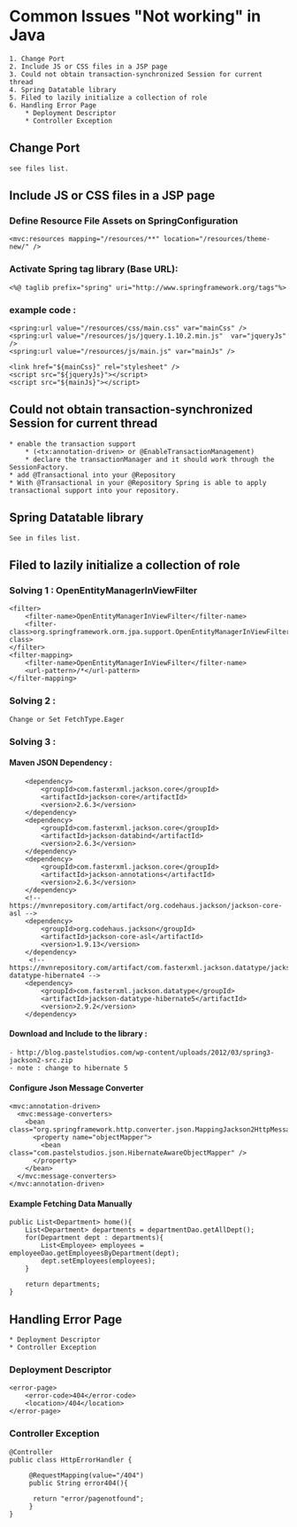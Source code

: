 # Common Issues "Not working" in Java
	1. Change Port
	2. Include JS or CSS files in a JSP page
	3. Could not obtain transaction-synchronized Session for current thread
	4. Spring Datatable library
	5. Filed to lazily initialize a collection of role
	6. Handling Error Page
		* Deployment Descriptor
		* Controller Exception
	
## Change Port
	see files list.

## Include JS or CSS files in a JSP page
### Define Resource File Assets on SpringConfiguration
	<mvc:resources mapping="/resources/**" location="/resources/theme-new/" />
### Activate Spring tag library (Base URL): 
	<%@ taglib prefix="spring" uri="http://www.springframework.org/tags"%>
### example code : 
	<spring:url value="/resources/css/main.css" var="mainCss" />
	<spring:url value="/resources/js/jquery.1.10.2.min.js"  var="jqueryJs" />
	<spring:url value="/resources/js/main.js" var="mainJs" />

	<link href="${mainCss}" rel="stylesheet" />
    <script src="${jqueryJs}"></script>
    <script src="${mainJs}"></script>
	
## Could not obtain transaction-synchronized Session for current thread
	* enable the transaction support 
		* (<tx:annotation-driven> or @EnableTransactionManagement)
		* declare the transactionManager and it should work through the SessionFactory.
	* add @Transactional into your @Repository
	* With @Transactional in your @Repository Spring is able to apply transactional support into your repository.
	
## Spring Datatable library
	See in files list.
	
## Filed to lazily initialize a collection of role
### Solving 1 : OpenEntityManagerInViewFilter
	<filter>
		<filter-name>OpenEntityManagerInViewFilter</filter-name>
		<filter-class>org.springframework.orm.jpa.support.OpenEntityManagerInViewFilter</filter-class>
	</filter>
	<filter-mapping>
		<filter-name>OpenEntityManagerInViewFilter</filter-name>
		<url-pattern>/*</url-pattern>
	</filter-mapping>
	
### Solving 2 :
	Change or Set FetchType.Eager
	
### Solving 3 : 
#### Maven JSON Dependency : 
		<dependency>
			<groupId>com.fasterxml.jackson.core</groupId>
			<artifactId>jackson-core</artifactId>
			<version>2.6.3</version>
		</dependency>
		<dependency>
			<groupId>com.fasterxml.jackson.core</groupId>
			<artifactId>jackson-databind</artifactId>
			<version>2.6.3</version>
		</dependency>   
		<dependency>
			<groupId>com.fasterxml.jackson.core</groupId>
			<artifactId>jackson-annotations</artifactId>
			<version>2.6.3</version>
		</dependency>   
		<!-- https://mvnrepository.com/artifact/org.codehaus.jackson/jackson-core-asl -->
		<dependency>
			<groupId>org.codehaus.jackson</groupId>
			<artifactId>jackson-core-asl</artifactId>
			<version>1.9.13</version>
		</dependency>
		 <!-- https://mvnrepository.com/artifact/com.fasterxml.jackson.datatype/jackson-datatype-hibernate4 -->
		<dependency>
			<groupId>com.fasterxml.jackson.datatype</groupId>
			<artifactId>jackson-datatype-hibernate5</artifactId>
			<version>2.9.2</version>
		</dependency>

#### Download and Include to the library :
	- http://blog.pastelstudios.com/wp-content/uploads/2012/03/spring3-jackson2-src.zip
	- note : change to hibernate 5		

#### Configure Json Message Converter 
	<mvc:annotation-driven>
	  <mvc:message-converters>
	    <bean class="org.springframework.http.converter.json.MappingJackson2HttpMessageConverter">
	      <property name="objectMapper">
	        <bean class="com.pastelstudios.json.HibernateAwareObjectMapper" />
	      </property>
	    </bean> 
	  </mvc:message-converters> 
	</mvc:annotation-driven>
		
#### Example Fetching Data Manually 
	public List<Department> home(){
		List<Department> departments = departmentDao.getAllDept();
		for(Department dept : departments){
			List<Employee> employees = employeeDao.getEmployeesByDepartment(dept);
			dept.setEmployees(employees);
		}
		
		return departments;
	}
	
## Handling Error Page
	* Deployment Descriptor
	* Controller Exception
	
### Deployment Descriptor
	<error-page>
		<error-code>404</error-code>
		<location>/404</location>
	</error-page>
	
### Controller Exception
	@Controller
	public class HttpErrorHandler {

		 @RequestMapping(value="/404")
		 public String error404(){
			 
		  return "error/pagenotfound";
		 }
	}